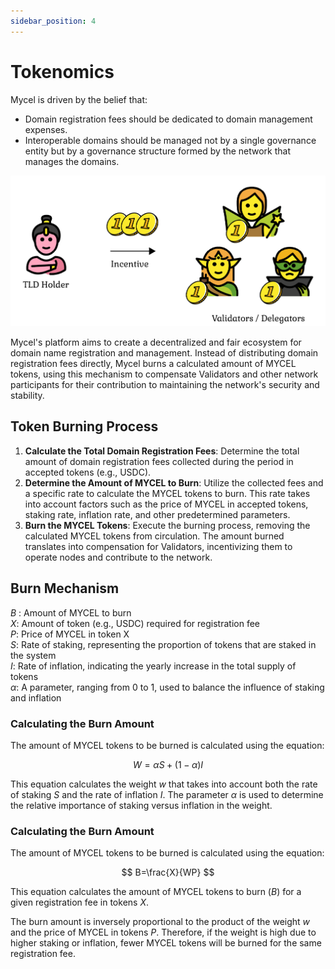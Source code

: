 ```yaml
---
sidebar_position: 4
---
```


# Tokenomics

Mycel is driven by the belief that:

- Domain registration fees should be dedicated to domain management expenses.
- Interoperable domains should be managed not by a single governance entity but by a governance structure formed by the network that manages the domains.

![incentives](../assets/incentive.png)

Mycel's platform aims to create a decentralized and fair ecosystem for domain name registration and management. Instead of distributing domain registration fees directly, Mycel burns a calculated amount of MYCEL tokens, using this mechanism to compensate Validators and other network participants for their contribution to maintaining the network's security and stability.

## Token Burning Process

1. **Calculate the Total Domain Registration Fees**: Determine the total amount of domain registration fees collected during the period in accepted tokens (e.g., USDC).
2. **Determine the Amount of MYCEL to Burn**: Utilize the collected fees and a specific rate to calculate the MYCEL tokens to burn. This rate takes into account factors such as the price of MYCEL in accepted tokens, staking rate, inflation rate, and other predetermined parameters.
3. **Burn the MYCEL Tokens**: Execute the burning process, removing the calculated MYCEL tokens from circulation. The amount burned translates into compensation for Validators, incentivizing them to operate nodes and contribute to the network.

## Burn Mechanism

$B$ : Amount of MYCEL to burn  
$X$: Amount of token (e.g., USDC) required for registration fee  
$P$: Price of MYCEL in token X  
$S$: Rate of staking, representing the proportion of tokens that are staked in the system  
$I$: Rate of inflation, indicating the yearly increase in the total supply of tokens  
$\alpha$: A parameter, ranging from 0 to 1, used to balance the influence of staking and inflation

### Calculating the Burn Amount

The amount of MYCEL tokens to be burned is calculated using the equation:

$$
W= \alpha S+(1-\alpha)I
$$

This equation calculates the weight $w$ that takes into account both the rate of staking $S$ and the rate of inflation $I$. The parameter $\alpha$ is used to determine the relative importance of staking versus inflation in the weight.

### Calculating the Burn Amount

The amount of MYCEL tokens to be burned is calculated using the equation:

$$
B=\frac{X}{WP}
$$

This equation calculates the amount of MYCEL tokens to burn ($B$) for a given registration fee in tokens $X$.

The burn amount is inversely proportional to the product of the weight $w$ and the price of MYCEL in tokens $P$. Therefore, if the weight is high due to higher staking or inflation, fewer MYCEL tokens will be burned for the same registration fee.
